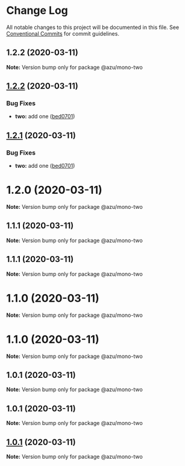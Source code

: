 # Change Log

All notable changes to this project will be documented in this file.
See [Conventional Commits](https://conventionalcommits.org) for commit guidelines.

## 1.2.2 (2020-03-11)

**Note:** Version bump only for package @azu/mono-two





## [1.2.2](https://github.com/azu/lerna-monorepo-github-actions-release/compare/v1.2.0...v1.2.2) (2020-03-11)


### Bug Fixes

* **two:** add one ([bed0701](https://github.com/azu/lerna-monorepo-github-actions-release/commit/bed070168f3ff0194a9e6da739b18b6f86eca4f8))





## [1.2.1](https://github.com/azu/lerna-monorepo-github-actions-release/compare/v1.2.0...v1.2.1) (2020-03-11)


### Bug Fixes

* **two:** add one ([bed0701](https://github.com/azu/lerna-monorepo-github-actions-release/commit/bed070168f3ff0194a9e6da739b18b6f86eca4f8))





# 1.2.0 (2020-03-11)

**Note:** Version bump only for package @azu/mono-two





## 1.1.1 (2020-03-11)

**Note:** Version bump only for package @azu/mono-two





## 1.1.1 (2020-03-11)

**Note:** Version bump only for package @azu/mono-two





# 1.1.0 (2020-03-11)

**Note:** Version bump only for package @azu/mono-two





# 1.1.0 (2020-03-11)

**Note:** Version bump only for package @azu/mono-two





## 1.0.1 (2020-03-11)

**Note:** Version bump only for package @azu/mono-two





## 1.0.1 (2020-03-11)

**Note:** Version bump only for package @azu/mono-two





## [1.0.1](https://github.com/azu/lerna-monorepo-github-actions-release/compare/v1.0.0...v1.0.1) (2020-03-11)

**Note:** Version bump only for package @azu/mono-two
